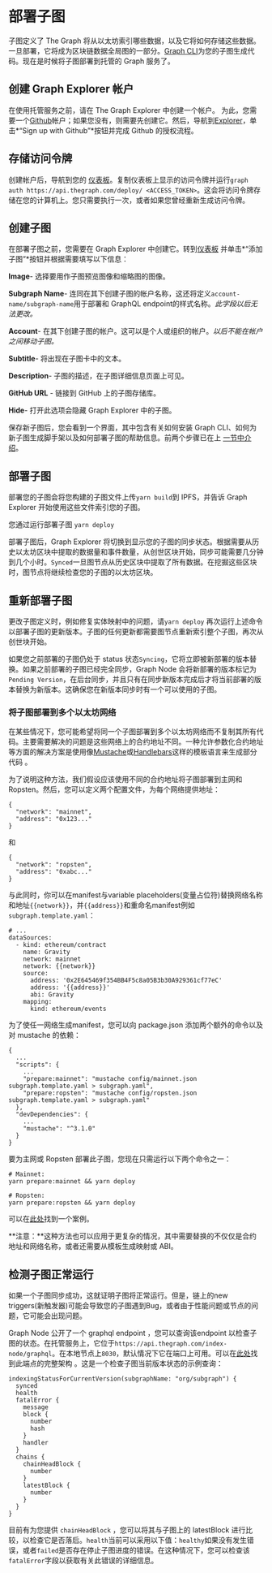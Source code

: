 # 部署子图

子图定义了 The Graph 将从以太坊索引哪些数据，以及它将如何存储这些数据。一旦部署，它将成为区块链数据全局图的一部分。[Graph CLI](https://github.com/graphprotocol/graph-cli)为您的子图生成代码。现在是时候将子图部署到托管的 Graph 服务了。

## 创建 Graph Explorer 帐户

在使用托管服务之前，请在 The Graph Explorer 中创建一个帐户。 为此，您需要一个[Github](https://github.com/)帐户；如果您没有，则需要先创建它。然后，导航到[Explorer](https://thegraph.com/explorer/)，单击*“Sign up with Github”*按钮并完成 Github 的授权流程。

## 存储访问令牌

创建帐户后，导航到您的 [仪表板](https://thegraph.com/explorer/dashboard)。复制仪表板上显示的访问令牌并运行`graph auth https://api.thegraph.com/deploy/ <ACCESS_TOKEN>`。这会将访问令牌存储在您的计算机上。您只需要执行一次，或者如果您曾经重新生成访问令牌。

## 创建子图

在部署子图之前，您需要在 Graph Explorer 中创建它。转到[仪表板](https://thegraph.com/explorer/dashboard) 并单击*“添加子图”*按钮并根据需要填写以下信息：

**Image**- 选择要用作子图预览图像和缩略图的图像。

**Subgraph Name**- 连同在其下创建子图的帐户名称，这还将定义`account-name/subgraph-name`用于部署和 GraphQL endpoint的样式名称。*此字段以后无法更改。*

**Account**- 在其下创建子图的帐户。这可以是个人或组织的帐户。*以后不能在帐户之间移动子图。*

**Subtitle**- 将出现在子图卡中的文本。

**Description**- 子图的描述，在子图详细信息页面上可见。

**GitHub URL** - 链接到 GitHub 上的子图存储库。

**Hide**- 打开此选项会隐藏 Graph Explorer 中的子图。

保存新子图后，您会看到一个界面，其中包含有关如何安装 Graph CLI、如何为新子图生成脚手架以及如何部署子图的帮助信息。前两个步骤已在上 [一节中介绍](https://thegraph.com/docs/define-a-subgraph)。

## 部署子图

部署您的子图会将您构建的子图文件上传`yarn build`到 IPFS，并告诉 Graph Explorer 开始使用这些文件索引您的子图。

您通过运行部署子图 `yarn deploy`

部署子图后，Graph Explorer 将切换到显示您的子图的同步状态。根据需要从历史以太坊区块中提取的数据量和事件数量，从创世区块开始，同步可能需要几分钟到几个小时。`Synced`一旦图节点从历史区块中提取了所有数据。在挖掘这些区块时，图节点将继续检查您的子图的以太坊区块。

## 重新部署子图

更改子图定义时，例如修复实体映射中的问题，请`yarn deploy` 再次运行上述命令以部署子图的更新版本。子图的任何更新都需要图节点重新索引整个子图，再次从创世块开始。

如果您之前部署的子图仍处于 status 状态`Syncing`，它将立即被新部署的版本替换。如果之前部署的子图已经完全同步，Graph Node 会将新部署的版本标记为`Pending Version`，在后台同步，并且只有在同步新版本完成后才将当前部署的版本替换为新版本。这确保您在新版本同步时有一个可以使用的子图。

### 将子图部署到多个以太坊网络

在某些情况下，您可能希望将同一个子图部署到多个以太坊网络而不复制其所有代码。主要需要解决的问题是这些网络上的合约地址不同。一种允许参数化合约地址等方面的解决方案是使用像[Mustache](https://mustache.github.io/)或[Handlebars](https://handlebarsjs.com/)这样的模板语言来生成部分代码 。

为了说明这种方法，我们假设应该使用不同的合约地址将子图部署到主网和 Ropsten。然后，您可以定义两个配置文件，为每个网络提供地址：

```
{
  "network": "mainnet",
  "address": "0x123..."
}
```

和

```
{
  "network": "ropsten",
  "address": "0xabc..."
}
```

与此同时，你可以在manifest与variable placeholders(变量占位符)替换网络名称和地址`{{network}}`，并`{{address}}`和重命名manifest例如`subgraph.template.yaml`：

```
# ...
dataSources:
  - kind: ethereum/contract
    name: Gravity
    network: mainnet
    network: {{network}}
    source:
      address: '0x2E645469f354BB4F5c8a05B3b30A929361cf77eC'
      address: '{{address}}'
      abi: Gravity
    mapping:
      kind: ethereum/events
```

为了使任一网络生成manifest，您可以向 package.json 添加两个额外的命令以及对 mustache 的依赖：

```
{
  ...
  "scripts": {
    ...
    "prepare:mainnet": "mustache config/mainnet.json subgraph.template.yaml > subgraph.yaml",
    "prepare:ropsten": "mustache config/ropsten.json subgraph.template.yaml > subgraph.yaml"
  },
  "devDependencies": {
    ...
    "mustache": "^3.1.0"
  }
}
```

要为主网或 Ropsten 部署此子图，您现在只需运行以下两个命令之一：

```
# Mainnet:
yarn prepare:mainnet && yarn deploy

# Ropsten:
yarn prepare:ropsten && yarn deploy
```

可以在[此处](https://github.com/graphprotocol/example-subgraph/tree/371232cf68e6d814facf5e5413ad0fef65144759)找到一个案例。

**注意：**这种方法也可以应用于更复杂的情况，其中需要替换的不仅仅是合约地址和网络名称，或者还需要从模板生成映射或 ABI。

## 检测子图正常运行

如果一个子图同步成功，这就证明子图将正常运行。但是，链上的new triggers(新触发器)可能会导致您的子图遇到Bug，或者由于性能问题或节点的问题，它可能会出现问题。

Graph Node 公开了一个 graphql endpoint ，您可以查询该endpoint 以检查子图的状态。在托管服务上，它位于`https://api.thegraph.com/index-node/graphql`。在本地节点上`8030`，默认情况下它在端口上可用。可以在[此处](https://github.com/graphprotocol/graph-node/blob/master/server/index-node/src/schema.graphql)找到此端点的完整架构 。这是一个检查子图当前版本状态的示例查询：

```
indexingStatusForCurrentVersion(subgraphName: "org/subgraph") {
  synced
  health
  fatalError {
    message
    block {
      number
      hash
    }
    handler
  }
  chains {
    chainHeadBlock {
      number
    }
    latestBlock {
      number
    }
  }
}
```

目前有为您提供 `chainHeadBlock` ，您可以将其与子图上的 latestBlock 进行比较，以检查它是否落后。`health`当前可以采用以下值：`healthy`如果没有发生错误，或者`failed`是否存在停止子图进度的错误。在这种情况下，您可以检查该 `fatalError`字段以获取有关此错误的详细信息。